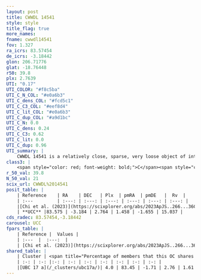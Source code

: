 ```yaml
---
layout: post
title: CWWDL 14541
style: style
title_flag: true
more_names: 
fname: cwwdl14541
fov: 1.327
ra_icrs: 83.57454
de_icrs: -3.18442
glon: 206.71776
glat: -18.76448
r50: 39.8
plx: 2.7639
UTI: "0.17"
UTI_COLOR: "#f8c5ba"
UTI_C_N_COL: "#e0a6b3"
UTI_C_dens_COL: "#fcd5c1"
UTI_C_C3_COL: "#eef8d4"
UTI_C_lit_COL: "#e0a6b3"
UTI_C_dup_COL: "#a9d1bc"
UTI_C_N: 0.0
UTI_C_dens: 0.24
UTI_C_C3: 0.62
UTI_C_lit: 0.0
UTI_C_dup: 0.96
UTI_summary: |
    CWWDL 14541 is a relatively close, sparse, very loose object of intermediate C3 quality. It was recently reported in the literature.This is a unique object, which shares a very small percentage of members with at least one previously reported entry.<br><br><span style="color: #99180f; font-weight: bold;">Warning: </span>contains less than 25 stars with <i>P>0.5</i> estimated.
class3: |
    <span style="color: red; font-weight: bold;">C</span><span style="color: green; font-weight: bold;">A</span>
r_50_val: 39.8
N_50_val: 21
scix_url: CWWDL%2014541
posit_table: |
    | Reference    | RA    | DEC   | Plx  | pmRA  | pmDE   |  Rv  |
    | :---         | :---: | :---: | :---: | :---: | :---: | :---: |
    |[Chi et al. (2023)](https://scixplorer.org/abs/2023ApJS..266...36C) | 83.525 | -3.783 | 2.745 | 1.326 | -1.724 | 13.339 |
    | **UCC** |83.575 | -3.184 | 2.764 | 1.458 | -1.655 | 15.037 | 
cds_radec: 83.57454,-3.18442
carousel: UCC
fpars_table: |
    | Reference |  Values |
    | :---  |  :---:  |
    | [Chi et al. (2023)](https://scixplorer.org/abs/2023ApJS..266...36C) | `logAge=5.3, Z=-0.28` |
shared_table: |
    | Cluster | <span title="Percentage of members that this OC shares with the ones listed">%</span>   | RA   | DEC   | Plx   | pmRA  | pmDE  | Rv | UTI |
    | :-: | :-: |:-: | :-: | :-: | :-: | :-: | :-: | :-: |
    |[UBC 17 a](/_clusters/ubc17a/)| 4.0 | 83.45 | -1.71 | 2.76 | 1.61 | -1.22 | 17.6 |0.56 |
---
```

